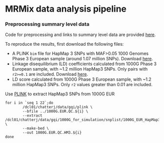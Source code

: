 # MRMix data analysis pipeline

### Preprocessing summary level data
Code for preprocessing and links to summary level data are provided [here](https://github.com/gqi/MRMix/blob/master/data_analysis/preprocess_summary_stats.R). 

To reproduce the results, first download the following files:
* A PLINK `bim` file for HapMap 3 SNPs with MAF>0.05 1000 Genomes Phase 3 European sample (around 1.07 million SNPs). Download [here](https://jh.box.com/s/qkp4h90nm6tp2qj82v5moxqs0no0gvwa).
* Linkage disequilibrium (LD) coefficients calculated from 1000G Phase 3 European sample, with ~1.2 million HapMap3 SNPs. Only pairs with `r2>=0.1` are included. Download [here](https://jh.box.com/s/6hkedzszugebe5ycwh4gt5hjw5sbjdkc). 
* LD score calculated from 1000G Phase 3 European sample, with ~1.2 million HapMap3 SNPs. Only `r2` values greater than 0.01 are included.

Use [PLINK](https://www.cog-genomics.org/plink2) to extract HapMap3 SNPs from 1000G EUR
```
for i in `seq 1 22`;do
        /dcl01/chatterj/data/gqi/plink \
        --bfile ../1000G.EUR.QC.${i} \
        --extract /dcl01/chatterj/data/gqi/1000G_for_simulation/snplist/1000G_EUR_HapMap3_snplist_chr${i}.txt \
        --make-bed \
        --out 1000G.EUR.QC.HM3.${i}
done
```
